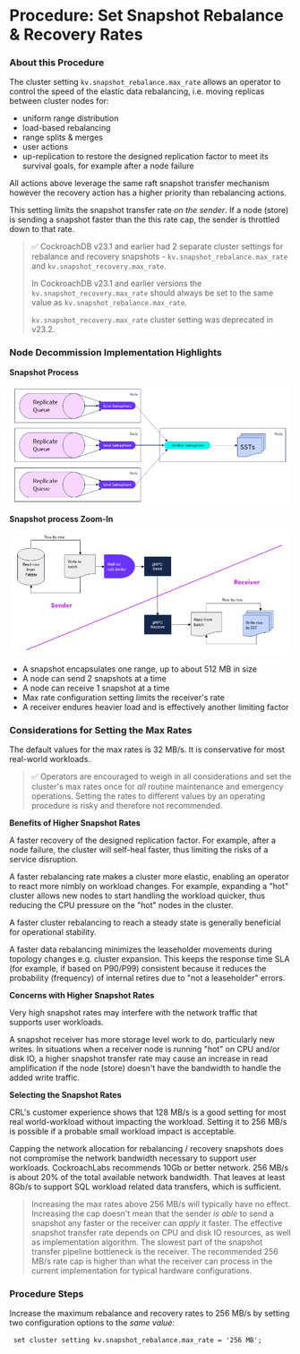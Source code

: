 # Procedure:  Set Snapshot Rebalance & Recovery Rates

### About this Procedure

The cluster setting `kv.snapshot_rebalance.max_rate` allows an operator to control the speed of the elastic data rebalancing, i.e. moving replicas between cluster nodes for:

- uniform range distribution
- load-based rebalancing
- range splits & merges
- user actions
- up-replication to restore the designed replication factor to meet its survival goals, for example after a node failure

All actions above leverage the same raft snapshot transfer mechanism however the recovery action has a higher priority than rebalancing actions.

This setting limits the snapshot transfer rate *on the sender*. If a node (store) is sending a snapshot faster than the this rate cap, the sender is throttled down to that rate.



> ✅  CockroachDB v23.1 and earlier had 2 separate cluster settings for rebalance and recovery snapshots - `kv.snapshot_rebalance.max_rate` and `kv.snapshot_recovery.max_rate`.
>
> In CockroachDB v23.1 and earlier versions the `kv.snapshot_recovery.max_rate` should always be set to the same value as `kv.snapshot_rebalance.max_rate`.
>
> `kv.snapshot_recovery.max_rate` cluster setting was deprecated in v23.2.



### Node Decommission Implementation Highlights

**Snapshot Process**

![snapshot transfer](./res/snapshot1.png)



**Snapshot process Zoom-In**

![Snapshot zoom-in](./res/snapshot2.png)

- A snapshot encapsulates one range, up to about 512 MB in size
- A node can send 2 snapshots at a time
- A node can receive 1 snapshot at a time
- Max rate configuration setting limits the receiver's rate
- A receiver endures heavier load and is effectively another limiting factor



### Considerations for Setting the Max Rates

The default values for the max rates is 32 MB/s. It is conservative for most real-world workloads.

> ✅  Operators are encouraged to weigh in all considerations and set the cluster's max rates once for *all* routine maintenance and emergency operations. Setting the rates to different values by an operating procedure is risky and therefore not recommended.



**Benefits of Higher Snapshot Rates**

A faster recovery of the designed replication factor. For example, after a node failure, the cluster will self-heal faster, thus limiting the risks of a service disruption.

A faster rebalancing rate makes a cluster more elastic, enabling an operator to react more nimbly on workload changes. For example, expanding a "hot" cluster allows new nodes to start handling the workload quicker, thus reducing the CPU pressure on the "hot" nodes in the cluster.

A faster cluster rebalancing to reach a steady state is generally beneficial for operational stability.

A faster data rebalancing minimizes the leaseholder movements during topology changes e.g. cluster expansion. This keeps the response time SLA (for example, if based on P90/P99) consistent because it reduces the probability (frequency) of internal retires due to "not a leaseholder" errors.

**Concerns with Higher Snapshot Rates**

Very high snapshot rates may interfere with the network traffic that supports user workloads.

A snapshot receiver has more storage level work to do, particularly new writes. In situations when a receiver node is running "hot" on CPU and/or disk IO, a higher snapshot transfer rate may cause an increase in read amplification if the node (store) doesn't have the bandwidth to handle the added write traffic.

**Selecting the Snapshot Rates**

CRL's customer experience shows that 128 MB/s is a good setting for most real world-workload without impacting the workload. Setting it to 256 MB/s is possible if a probable small workload impact is acceptable.

Capping the network allocation for rebalancing / recovery snapshots does not compromise the network bandwidth necessary to support user workloads. CockroachLabs recommends 10Gb or better network. 256 MB/s is about 20% of the total available network bandwidth. That leaves at least 8Gb/s to support SQL workload related data transfers, which is sufficient. 

> Increasing the max rates above 256 MB/s will typically have no effect. Increasing the cap doesn't mean that the sender *is able* to send a snapshot any faster or the receiver can *apply* it faster. The effective snapshot transfer rate depends on CPU and disk IO resources, as well as implementation algorithm. The slowest part of the snapshot transfer pipeline bottleneck is the receiver. The recommended 256 MB/s rate cap is higher than what the receiver can process in the current implementation for typical hardware configurations.



### Procedure Steps

Increase the maximum rebalance and recovery rates to 256 MB/s by setting two configuration options to the *same value*:

```
 set cluster setting kv.snapshot_rebalance.max_rate = '256 MB';
```

